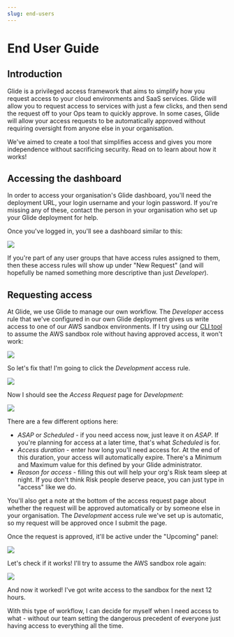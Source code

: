 ```yaml
---
slug: end-users
---
```


# End User Guide

## Introduction

Glide is a privileged access framework that aims to simplify how you request access to your cloud environments and SaaS services. Glide will allow you to request access to services with just a few clicks, and then send the request off to your Ops team to quickly approve. In some cases, Glide will allow your access requests to be automatically approved without requiring oversight from anyone else in your organisation.

We've aimed to create a tool that simplifies access and gives you more independence without sacrificing security. Read on to learn about how it works!

## Accessing the dashboard

In order to access your organisation's Glide dashboard, you'll need the deployment URL, your login username and your login password. If you're missing any of these, contact the person in your organisation who set up your Glide deployment for help.

Once you've logged in, you'll see a dashboard similar to this:

![](/img/end-user/00-cfdashboard.png)

If you're part of any user groups that have access rules assigned to them, then these access rules will show up under "New Request" (and will hopefully be named something more descriptive than just _Developer_).

## Requesting access

At Glide, we use Glide to manage our own workflow. The _Developer_ access rule that we've configured in our own Glide deployment gives us write access to one of our AWS sandbox environments. If I try using our [CLI tool](https://github.com/common-fate/granted) to assume the AWS sandbox role without having approved access, it won't work:

![](/img/end-user/01-assumefailed.png)

So let's fix that! I'm going to click the _Development_ access rule.

![](/img/end-user/02-dashboardselectrule.png)

Now I should see the _Access Request_ page for _Development_:

![](/img/end-user/03-accessrequest.png)

There are a few different options here:

- _ASAP_ or _Scheduled_ - if you need access now, just leave it on _ASAP_. If you're planning for access at a later time, that's what _Scheduled_ is for.
- _Access duration_ - enter how long you'll need access for. At the end of this duration, your access will automatically expire. There's a Minimum and Maximum value for this defined by your Glide administrator.
- _Reason for access_ - filling this out will help your org's Risk team sleep at night. If you don't think Risk people deserve peace, you can just type in "access" like we do.

You'll also get a note at the bottom of the access request page about whether the request will be approved automatically or by someone else in your organisation. The _Development_ access rule we've set up is automatic, so my request will be approved once I submit the page.

Once the request is approved, it'll be active under the "Upcoming" panel:

![](/img/end-user/04-accessgranted.png)

Let's check if it works! I'll try to assume the AWS sandbox role again:

![](/img/end-user/05-assumesuccessful.png)

And now it worked! I've got write access to the sandbox for the next 12 hours.

With this type of workflow, I can decide for myself when I need access to what - without our team setting the dangerous precedent of everyone just having access to everything all the time.
